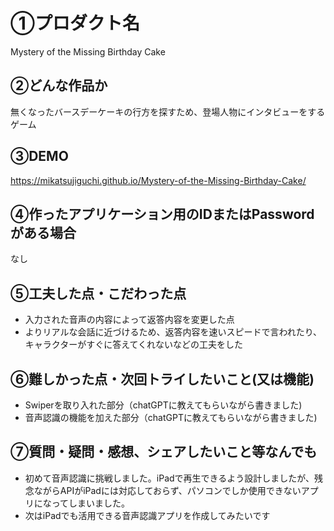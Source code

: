 # ①プロダクト名

Mystery of the Missing Birthday Cake

## ②どんな作品か

無くなったバースデーケーキの行方を探すため、登場人物にインタビューをするゲーム

## ③DEMO

https://mikatsujiguchi.github.io/Mystery-of-the-Missing-Birthday-Cake/

## ④作ったアプリケーション用のIDまたはPasswordがある場合

なし

## ⑤工夫した点・こだわった点

- 入力された音声の内容によって返答内容を変更した点
- よりリアルな会話に近づけるため、返答内容を速いスピードで言われたり、キャラクターがすぐに答えてくれないなどの工夫をした

## ⑥難しかった点・次回トライしたいこと(又は機能)

- Swiperを取り入れた部分（chatGPTに教えてもらいながら書きました)
- 音声認識の機能を加えた部分（chatGPTに教えてもらいながら書きました)


## ⑦質問・疑問・感想、シェアしたいこと等なんでも

- 初めて音声認識に挑戦しました。iPadで再生できるよう設計しましたが、残念ながらAPIがiPadには対応しておらず、パソコンでしか使用できないアプリになってしまいました。
- 次はiPadでも活用できる音声認識アプリを作成してみたいです

